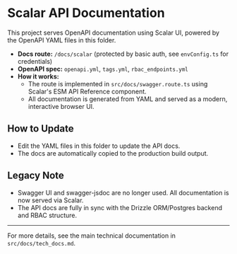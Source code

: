 # Scalar API Documentation

This project serves OpenAPI documentation using Scalar UI, powered by the OpenAPI YAML files in this folder.

- **Docs route:** `/docs/scalar` (protected by basic auth, see `envConfig.ts` for credentials)
- **OpenAPI spec:** `openapi.yml`, `tags.yml`, `rbac_endpoints.yml`
- **How it works:**
  - The route is implemented in `src/docs/swagger.route.ts` using Scalar's ESM API Reference component.
  - All documentation is generated from YAML and served as a modern, interactive browser UI.

## How to Update

- Edit the YAML files in this folder to update the API docs.
- The docs are automatically copied to the production build output.

## Legacy Note

- Swagger UI and swagger-jsdoc are no longer used. All documentation is now served via Scalar.
- The API docs are fully in sync with the Drizzle ORM/Postgres backend and RBAC structure.

---

For more details, see the main technical documentation in `src/docs/tech_docs.md`.
